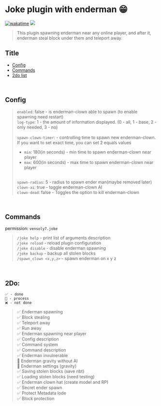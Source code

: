 # Joke plugin with enderman 😁
<a href="https://wakatime.com/badge/user/11bc60d1-e050-42e4-9591-fc9bdaab16a7/project/b5a8af33-3de2-476c-abcd-c97e8c388d25"><img src="https://wakatime.com/badge/user/11bc60d1-e050-42e4-9591-fc9bdaab16a7/project/b5a8af33-3de2-476c-abcd-c97e8c388d25.svg" alt="wakatime"></a>
<img src="https://img.shields.io/badge/version-1.21.1-green">
> This plugin spawning enderman near any online player, and after it, enderman steal block under them and teleport away.

## Title
- <a href="#Config">Config</a>
- <a href="#Commands">Commands</a>
- <a href="#2Do">2do list</a>

<br/>

## Config
> `enabled`: false - is enderman-clown able to spawn (to enable spawning need restart) \
> `log-type`: 1 - the amount of information displayed. (0 - all, 1 - base, 2 - only needed, 3 - no)
> \
> \
> `spawn-clown-timer`: - controlling time to spawn new enderman-clown. If you want to set exact time, you can set 2 equals values 
> - `min`: 180(in seconds) - min time to spawn enderman-clown near player
> - `max`: 600(in seconds) - max time to spawn enderman-clown near player 
>
> \
> `spawn-radius`: 5 - radius to spawn ender man(maybe removed later) \
> `clown-ai`: true - toggle enderman-clown AI \
> `clown-dead`: false - Toggles the option to kill enderman-clown

<br/>


## Commands
permission: `vensoly7.joke`
> `/joke help` - print list of arguments description \
> `/joke reload` - reload plugin configuration \
> `/joke disable` - disable enderman spawning \
> `/joke backup` - backup all stolen blocks \
> `/spawn_clown <x,y,z>` - spawn enderman on x y z  

<br/>


## 2Do: 

```
✅ - done
🔳 - process
❌ - not done
```

> ✅ Enderman spawning \
> ✅ Block stealing \
> ✅ Teleport away \
> ✅ Run away \
> ✅ Enderman spawning near player \
> ✅ Config description \
> ✅ Command system \
> ✅ Command description \
> ✅ Enderman invulnerable \
> 🔳 Enderman gravity without AI \
> 🔳 Enderman settings (gravity) \
> ✅ Saving stolen blocks (save nbt) \
> ✅ Loading stolen blocks (need testing) \
> ✅ Enderman clown hat (create model and RP) \
> ✅ Secret ender spawn \
> ✅ Protect Metadata lode \
> ✅ Block protection